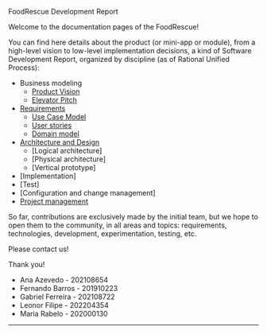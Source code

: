 FoodRescue Development Report

Welcome to the documentation pages of the FoodRescue!

You can find here details about the product (or mini-app or module), from a high-level vision to low-level implementation decisions, a kind of Software Development Report, organized by discipline (as of Rational Unified Process): 

* Business modeling
  * [Product Vision](https://github.com/FEUP-LEIC-ES-2022-23/2LEIC09T3/blob/main/docs/ProductVision.md)
  * [Elevator Pitch](https://github.com/FEUP-LEIC-ES-2022-23/2LEIC09T3/blob/main/docs/ElevatorPitch.md)
* [Requirements](https://github.com/FEUP-LEIC-ES-2022-23/2LEIC09T3/blob/main/docs/requirements.md)
  * [Use Case Model](https://github.com/FEUP-LEIC-ES-2022-23/2LEIC09T3/blob/main/docs/requirements.md#Use-case-model)
  * [User stories](https://github.com/FEUP-LEIC-ES-2022-23/2LEIC09T3/blob/main/docs/requirements.md#User-stories)
  * [Domain model](https://github.com/FEUP-LEIC-ES-2022-23/2LEIC09T3/blob/main/docs/requirements.md#Domain-model)
* [Architecture and Design](https://github.com/FEUP-LEIC-ES-2022-23/2LEIC09T3/blob/main/docs/ArchitectureAndDesign.md)
  * [Logical architecture]
  * [Physical architecture]
  * [Vertical prototype]
* [Implementation]
* [Test]
* [Configuration and change management]
* [Project management](https://github.com/FEUP-LEIC-ES-2022-23/2LEIC09T3/blob/main/docs/ProjectManagement.md)

So far, contributions are exclusively made by the initial team, but we hope to open them to the community, in all areas and topics: requirements, technologies, development, experimentation, testing, etc.

Please contact us! 

Thank you!

- Ana Azevedo - 202108654
- Fernando Barros - 201910223
- Gabriel Ferreira - 202108722
- Leonor Filipe - 202204354
- Maria Rabelo - 202000130

---

